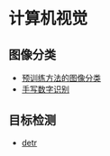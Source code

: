 # 计算机视觉

## 图像分类

* [预训练方法的图像分类](https://www.kaggle.com/code/tiansztianszs/google-vit-base-patch16-224)
* [手写数字识别](https://www.kaggle.com/code/tiansztianszs/digit-recognizer)

## 目标检测

* [detr](https://www.kaggle.com/code/tiansztianszs/facebook-detr-resnet-50)

